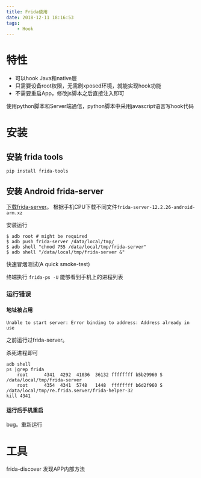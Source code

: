 ```yaml
---
title: Frida使用
date: 2018-12-11 18:16:53
tags:
	- Hook
---
```


# 特性

- 可以hook Java和native层
- 只需要设备root权限，无需刷xposed环境，就能实现hook功能
- 不需要重启App，修改js脚本之后直接注入即可

使用python脚本和Server端通信，python脚本中采用javascript语言写hook代码

# 安装

## 安装 frida tools

`pip install frida-tools`

## 安装 Android frida-server

[下载frida-server](https://github.com/frida/frida/releases)。 根据手机CPU下载不同文件`frida-server-12.2.26-android-arm.xz`

安装运行
	
	$ adb root # might be required
	$ adb push frida-server /data/local/tmp/ 
	$ adb shell "chmod 755 /data/local/tmp/frida-server"
	$ adb shell "/data/local/tmp/frida-server &"
	
快速冒烟测试(A quick smoke-test)

终端执行 `frida-ps -U` 能够看到手机上的进程列表

### 运行错误

#### 地址被占用

`Unable to start server: Error binding to address: Address already in use`

之前运行过frida-server。

杀死进程即可

	adb shell
	ps |grep frida
		root      4341  4292  41036  36132 ffffffff b5b29960 S /data/local/tmp/frida-server
		root      4354  4341  5748   1448  ffffffff b6d2f960 S /data/local/tmp/re.frida.server/frida-helper-32
	kill 4341

#### 运行后手机重启

bug。重新运行


# 工具

frida-discover 发现APP内部方法



